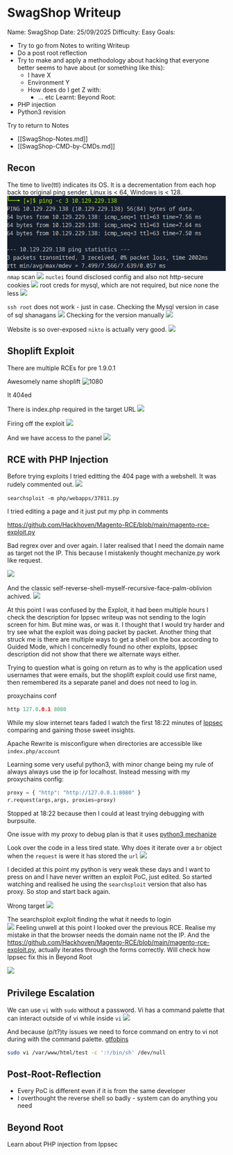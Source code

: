 # SwagShop Writeup

Name: SwagShop
Date:  25/09/2025
Difficulty:  Easy
Goals:  
- Try to go from Notes to writing Writeup
- Do a post root reflection
- Try to make and apply a methodology about hacking that everyone better seems to have about (or something like this):
	- I have X
	- Environment Y
	- How does do I get Z with:
		- ... etc
Learnt:
Beyond Root:
- PHP injection 
- Python3 revision

Try to return to Notes 
- [[SwagShop-Notes.md]]
- [[SwagShop-CMD-by-CMDs.md]]


## Recon

The time to live(ttl) indicates its OS. It is a decrementation from each hop back to original ping sender. Linux is < 64, Windows is < 128.
![ping](Screenshots/ping.png)
`nmap` scan
![](nmap-swagshop.png)
`nuclei` found disclosed config and also not http-secure cookies
![](nuclei.png)
root creds for mysql, which are not required, but nice none the less
![](configexposed.png)

`ssh root` does not work - just in case. Checking the Mysql version in case of sql shanagans
![](sqlversions-admin.png)
Checking for the version manually
![](magento-version.png)

Website is so over-exposed `nikto` is actually very good.
![](nikto.png)

## Shoplift Exploit

There are multiple RCEs for pre 1.9.0.1

Awesomely name shoplift
![1080](explainingtheexploit.png)

It 404ed 

There is index.php required in the target URL
![](irememberedtheindexphpfromtheexploitandaaaahed.png)

Firing off the exploit
![](shoplifter.png)

And we have access to the panel
![](adminpanel.png)


## RCE with PHP Injection

Before trying exploits I tried editting the 404 page with a webshell. It was rudely commented out.
![](whatcommentingout.png)

`searchsploit -m php/webapps/37811.py`

I tried editing a page and it just put my php in comments

https://github.com/Hackhoven/Magento-RCE/blob/main/magento-rce-exploit.py

Bad regrex over and over again. I later realised that I need the domain name as target not the IP. This because I mistakenly thought mechanize.py work like request. 

![](pythonisreREEEEEEEEEEEEE.png)

And the classic self-reverse-shell-myself-recursive-face-palm-oblivion achived. 
![](wtfisthisexploit.png)

At this point I was confused by the Exploit, it had been multiple hours I check the description for Ippsec writeup was not sending to the login screen for him. But mine was, or was it. I thought that I would try harder and try see what the exploit was doing packet by packet. Another thing that struck me is there are multiple ways to get a shell on the box according to Guided Mode, which I concernedly found no other exploits, Ippsec description did not show that there we alternate ways either.

Trying to question what is going on return as to why is the application used usernames that were emails, but the shoplift exploit could use first name, then remembered its a separate panel and does not need to log in. 

proxychains conf
```c
http 127.0.0.1 8080
```

While my slow internet tears faded I watch the first 18:22 minutes of [Ippsec](https://www.youtube.com/watch?v=qECG2_8xw_s) comparing and gaining those sweet insights.

Apache Rewrite is misconfigure when directories are accessible like `index.php/account`

Learning some very useful python3, with minor change being my rule of always always use the ip for localhost. Instead messing with my proxychains config:
```python
proxy = { "http": "http://127.0.0.1:8080" }
r.request(args,args, proxies=proxy)
```

Stopped at 18:22 because then I could at least trying debugging with burpsuite.

One issue with my proxy to debug plan is that it uses [python3 mechanize](https://mechanize.readthedocs.io/en/latest/)

Look over the code in a less tired state. Why does it iterate over a `br` object when the `request` is were it has stored the `url`
![](request.png)

I decided at this point my python is very weak these days and I want to press on and I have never written an exploit PoC, just edited. So started watching and realised he using the `searchsploit` version that also has proxy. So stop and start back again.

Wrong target
![](firsterrorotherrce.png)

The searchsploit exploit finding the what it needs to login   
![](rceothererror.png)
Feeling unwell at this point I looked over the previous RCE. Realise my mistake in that the browser needs the domain name not the IP. And the https://github.com/Hackhoven/Magento-RCE/blob/main/magento-rce-exploit.py, actually iterates through the forms correctly. Will check how Ippsec fix this in Beyond Root

![](hurray.png)

## Privilege Escalation

We can use `vi` with `sudo` without a password. Vi has a command palette that can interact outside of vi while inside `vi` 
![](sudonopasswdvi.png)


And because (p/t?)ty issues we need to force command on entry to vi not during with the command palette. [gtfobins](https://gtfobins.github.io/gtfobins/vi/#sudo)
```bash
sudo vi /var/www/html/test -c ':!/bin/sh' /dev/null

```

## Post-Root-Reflection  

- Every PoC is different even if it is from the same developer
- I overthought the reverse shell so badly - system can do anything you need

## Beyond Root

Learn about PHP injection from Ippsec
